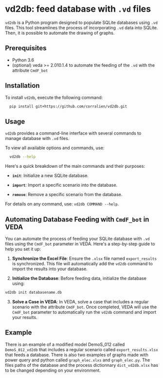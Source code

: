 

#  vd2db: feed database with `.vd` files 

`vd2db` is a Python program designed to populate SQLite databases using `.vd` files. This tool streamlines the process of incorporating `.vd` data into SQLite. Then, it is possible to automate the drawing of graphs. 




## Prerequisites 

- Python 3.6
- (optional) veda >= 2.010.1.4 to automate the feeding of the `.vd` with the attribute `CmdF_bot`


## Installation

To install `vd2db`, execute the following command:

```bash
  pip install git+https://github.com/corralien/vd2db.git
```
    
## Usage

`vd2db` provides a command-line interface with several commands to manage database with `.vd` files. 

To view all available options and commands, use:

```bash
  vd2db --help
```

Here's a quick breakdown of the main commands and their purposes:

- **`init`**: Initialize a new SQLite database.

- **`import`**: Import a specific scenario into the database.

- **`remove`**: Remove a specific scenario from the database.


For details on any command, use: `vd2db COMMAND --help`.

## Automating Database Feeding with `CmdF_bot` in VEDA

You can automate the process of feeding your SQLite database with `.vd` files using the `CmdF_bot` parameter in VEDA. Here's a step-by-step guide to help you set it up:

1. **Synchronize the Excel File**:
   Ensure the `.xlsx` file named `export_results` is synchronized. This file will automatically add the `vd2db` command to import the results into your database.

2. **Initialize the Database**:
   Before feeding data, initialize the database using:

```bash
vd2db init databasename.db
```

3. **Solve a Case in VEDA**:
In VEDA, solve a case that includes a regular scenario with the attribute `CmdF_bot`. Once completed, VEDA will use the `CmdF_bot` parameter to automatically run the `vd2db` command and import your results.

## Example

There is an example of a modified model DemoS_012 called `DemoS_012_vd2db` that includes a regular scenario called `export_results.xlsx` that feeds a database.
There is also two examples of graphs made with power query and python called `graph_elec.xlxs` and `graph_elec.py`. The files paths of the database and the process dictionnary `dict_vd2db.xlsx` has to be changed depending on your environment.








